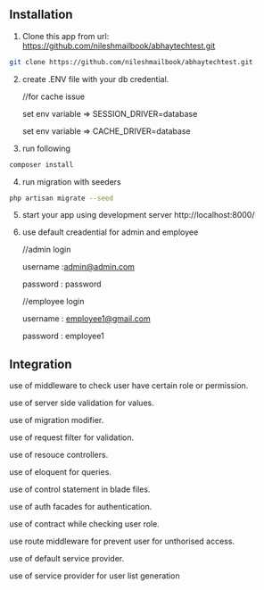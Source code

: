 ## Installation

1. Clone this app from url: https://github.com/nileshmailbook/abhaytechtest.git

```bash
git clone https://github.com/nileshmailbook/abhaytechtest.git
```
2. create .ENV file with your db credential.

	//for cache issue

	set env variable =>  SESSION_DRIVER=database

	set env variable => CACHE_DRIVER=database

3. run following

```bash
composer install
```
4. run migration with seeders

```bash
php artisan migrate --seed
``` 
5. start your app using development server http://localhost:8000/

6. use default creadential for admin and employee

	//admin login

	username :admin@admin.com

	password : password

	//employee login

	username : employee1@gmail.com

	password : employee1
	

## Integration

use of middleware to check user have certain role or permission.

use of server side validation for values.

use of migration modifier.

use of request filter for validation.

use of resouce controllers.

use of eloquent for queries.

use of control statement in blade files.

use of auth facades for authentication.

use of contract while checking user role.

use route middleware for prevent user for unthorised access.

use of default service provider.

use of service provider for user list generation


